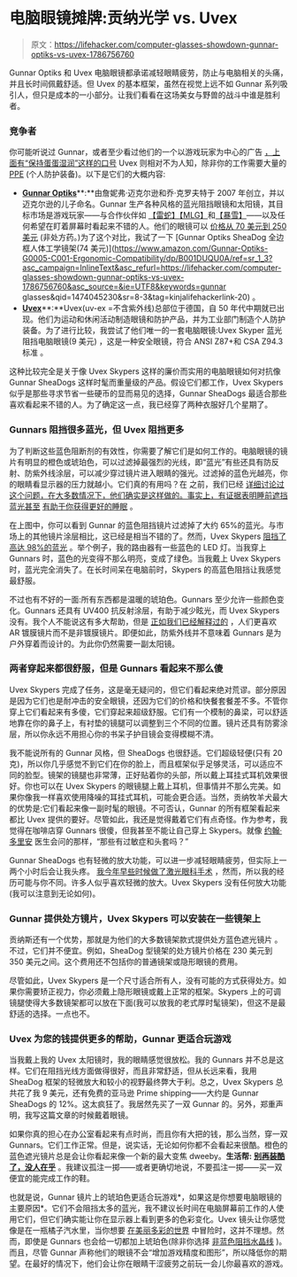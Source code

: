# 电脑眼镜摊牌:贡纳光学 vs. Uvex

> 原文：<https://lifehacker.com/computer-glasses-showdown-gunnar-optiks-vs-uvex-1786756760>

Gunnar Optiks 和 Uvex 电脑眼镜都承诺减轻眼睛疲劳，防止与电脑相关的头痛，并且长时间佩戴舒适。但 Uvex 的基本框架，虽然在视觉上远不如 Gunnar 系列吸引人，但只是成本的一小部分。让我们看看在这场美女与野兽的战斗中谁是胜利者。



### **竞争者**

你可能听说过 Gunnar，或者至少看过他们的一个以游戏玩家为中心的广告 [，上面有“保持蛋蛋湿润”这样的口号](https://www.youtube.com/watch?v=IGmKebMKpn0) Uvex 则相对不为人知，除非你的工作需要大量的 [PPE](https://www.osha.gov/SLTC/personalprotectiveequipment/) (个人防护装备)。以下是它们的大概内容:

*   [**Gunnar Optiks**](http://www.gunnars.com/)**:**由詹妮弗·迈克尔逊和乔·克罗夫特于 2007 年创立，并以迈克尔逊的儿子命名。Gunnar 生产各种风格的蓝光阻挡眼镜和太阳镜，其目标市场是游戏玩家——与合作伙伴如 [【雷蛇】](http://www.gunnars.com/razer/)[【MLG】](http://www.gunnars.com/mlg/)和[【暴雪】](http://www.gunnars.com/heroes)——以及任何希望在盯着屏幕时看起来不错的人。他们的眼镜可以 [价格从 70 美元到 250 美元](https://gunnar.com/product-category/computer-eyewear/?_ga=1.115792005.2072323337.1474052945) (非处方药。)为了这个对比，我试了一下 [Gunnar Optiks SheaDog 全边框人体工学镜架(74 美元)](https://www.amazon.com/Gunnar-Optiks-G0005-C001-Ergonomic-Compatibility/dp/B001DUQU0A/ref=sr_1_3?asc_campaign=InlineText&asc_refurl=https://lifehacker.com/computer-glasses-showdown-gunnar-optiks-vs-uvex-1786756760&asc_source=&ie=UTF8&keywords=gunnar glasses&qid=1474045230&sr=8-3&tag=kinjalifehackerlink-20) 。
*   [**Uvex**](https://www.uvex.com/en/)**:**Uvex(uv-ex =不含紫外线)总部位于德国，自 50 年代中期就已出现。他们为运动和休闲活动制造眼镜和防护产品，并为工业部门制造个人防护装备。为了进行比较，我尝试了他们唯一的一套电脑眼镜:Uvex Skyper 蓝光阻挡电脑眼镜(9 美元) ，这是一种安全眼镜，符合 ANSI Z87+和 CSA Z94.3 标准 。

这种比较完全是关于像 Uvex Skypers 这样的廉价而实用的电脑眼镜如何对抗像 Gunnar SheaDogs 这样时髦而重量级的产品。假设它们都工作，Uvex Skypers 似乎是那些寻求节省一些硬币的显而易见的选择，Gunnar SheaDogs 最适合那些喜欢看起来不错的人。为了确定这一点，我已经穿了两种衣服好几个星期了。

### **Gunnars 阻挡很多蓝光，但 Uvex 阻挡更多**

为了判断这些蓝色阻断剂的有效性，你需要了解它们是如何工作的。电脑眼镜的镜片有明显的橙色或琥珀色，可以过滤掉最强烈的光线，即“蓝光”有些还具有防反射、防紫外线涂层，可以减少穿过镜片进入眼睛的强光。过滤掉的蓝色光越亮，你的眼睛看显示器的压力就越小。它们真的有用吗？在 之前，我们已经 [详细讨论过这个问题，在大多数情况下，他们确实是这样做的。事实上，有证据表明睡前遮挡蓝光甚至](https://lifehacker.com/do-computer-glasses-really-work-5980509) [有助于你获得更好的睡眠](http://lifehacker.com/will-night-modes-on-my-smartphone-or-tablet-actually-1766261703) 。

在上图中，你可以看到 Gunnar 的蓝色阻挡镜片过滤掉了大约 65%的蓝光。与市场上的其他镜片涂层相比，这已经是相当不错的了。然而，Uvex Skypers [阻挡了高达 98%的蓝光](https://www.amazon.com/gp/product/B000USRG90/ref=oh_aui_detailpage_o02_s00?asc_campaign=InlineText&asc_refurl=https://lifehacker.com/computer-glasses-showdown-gunnar-optiks-vs-uvex-1786756760&asc_source=&ie=UTF8&psc=1&tag=kinjalifehackerlink-20) 。举个例子，我的路由器有一些蓝色的 LED 灯。当我穿上 Gunnars 时，蓝色的光变得不那么明亮，变成了绿色。当我戴上 Uvex Skypers 时，蓝光完全消失了。在长时间呆在电脑前时，Skypers 的高蓝色阻挡让我感觉最舒服。

不过也有不好的一面:所有东西都是温暖的琥珀色。Gunnars 至少允许一些颜色变化。Gunnars 还具有 UV400 抗反射涂层，有助于减少眩光，而 Uvex Skypers 没有。我个人不能说这有多大帮助，但是 [正如我们已经解释过的](https://lifehacker.com/do-computer-glasses-really-work-5980509) ，人们更喜欢 AR 镀膜镜片而不是非镀膜镜片。即便如此，防紫外线并不意味着 Gunnars 是为户外穿着而设计的。为此你仍然需要一副太阳镜。

### 两者穿起来都很舒服，但是 Gunnars 看起来不那么傻

Uvex Skypers 完成了任务，这是毫无疑问的，但它们看起来绝对荒谬。部分原因是因为它们也是耐冲击的安全眼镜，还因为它们的价格和快餐套餐差不多。不管你穿上它们看起来有多傻，它们穿起来超级舒服。它们有一个模制的鼻梁，可以舒适地靠在你的鼻子上，有衬垫的镜腿可以调整到三个不同的位置。镜片还具有防雾涂层，所以你永远不用担心你的书呆子护目镜会变得模糊不清。

我不能说所有的 Gunnar 风格，但 SheaDogs 也很舒适。它们超级轻便(只有 20 克)，所以你几乎感觉不到它们在你的脸上，而且框架似乎足够灵活，可以适应不同的脸型。镜架的镜腿也非常薄，正好贴着你的头部，所以戴上耳挂式耳机效果很好。你也可以在 Uvex Skypers 的眼镜腿上戴上耳机，但事情并不那么完美。如果你像我一样喜欢使用降噪的耳挂式耳机，可能会更合适。当然，贡纳牧羊犬最大的优势是:它们看起来像一副时髦的眼镜。不可否认，Gunnar 的所有框架看起来都比 Uvex 提供的要好。尽管如此，我还是觉得戴着它们有点奇怪。作为参考，我觉得在咖啡店穿 Gunnars 很傻，但我甚至不能让自己穿上 Skypers。就像 [约翰·多里安](https://en.wikipedia.org/wiki/J.D._(Scrubs)) 医生会问的那样，“那些有过敏症和头套吗？”

Gunnar SheaDogs 也有轻微的放大功能，可以进一步减轻眼睛疲劳，但实际上一两个小时后会让我头疼。 [我今年早些时候做了激光眼科手术](https://lifehacker.com/how-i-got-super-vision-by-shooting-my-eyeballs-with-las-1771543832) ，然而，所以我的经历可能与你不同。许多人似乎喜欢轻微的放大。Uvex Skypers 没有任何放大功能(我可以注意到无论如何)。

### **Gunnar 提供处方镜片，Uvex Skypers 可以安装在一些镜架上**

贡纳斯还有一个优势，那就是为他们的大多数镜架款式提供处方蓝色遮光镜片 。不过，它们并不便宜。例如，SheaDog 型镜架的处方镜片价格在 230 美元到 350 美元之间。这个费用还不包括你的普通镜架或隐形眼镜的费用。

尽管如此，Uvex Skypers 是一个尺寸适合所有人，没有可能的方式获得处方。如果你需要矫正视力，你必须戴上隐形眼镜或戴上正常的框架。Skypers 上的可调镜腿使得大多数镜架都可以放在下面(我可以放我的老式厚时髦镜架)，但这不是最舒适的选择。一点也不。

### **Uvex 为您的钱提供更多的帮助，Gunnar 更适合玩游戏**

当我戴上我的 Uvex 太阳镜时，我的眼睛感觉很放松。我的 Gunnars 并不总是这样。它们在阻挡光线方面做得很好，而且非常舒适，但从长远来看，我用 SheaDog 框架的轻微放大和较小的视野最终弊大于利。总之，Uvex Skypers 总共花了我 9 美元，还有免费的亚马逊 Prime shipping——大约是 Gunnar SheaDogs 的 12%。这太疯狂了。我居然先买了一双 Gunnar 的。另外，郑重声明，我写这篇文章的时候戴着眼镜。

如果你真的担心在办公室看起来有点时尚，而且你有大把的钱，那么当然，穿一双 Gunnars。它们工作正常。但是，说实话，无论如何你都不会看起来很酷。橙色的蓝色遮光镜片总是会让你看起来像一个新的最大变焦 dweeby。**生活帮:** [**别再装酷了，没人在乎**](http://lifehacker.com/how-to-stop-giving-a-f-ck-what-people-think-1530784365) 。我建议孤注一掷——或者更确切地说，不要孤注一掷——买一双便宜的能完成工作的鞋。

也就是说，Gunnar 镜片上的琥珀色更适合玩游戏*，如果这是你想要电脑眼镜的主要原因*。它们不会阻挡太多的蓝光，我不建议长时间在电脑屏幕前工作的人使用它们，但它们确实能让你在显示器上看到更多的色彩变化。Uvex 镜头让你感觉像是在一瓶橘子汽水里，当你想要 [在美丽多彩的世界](https://lifehacker.com/how-i-found-peace-exploring-the-vastness-of-space-in-no-1785319630) 中冒险时，这并不理想。然而，即使是 Gunnars 也会给一切都加上琥珀色(除非你选择 [非蓝色阻挡水晶线](http://www.gunnars.com/amber-vs-crystalline/) )。而且，尽管 Gunnar 声称他们的眼镜不会“增加游戏精度和图形”，所以降低你的期望。在最好的情况下，他们会让你在眼睛干涩疲劳之前玩一会儿你最喜欢的游戏。